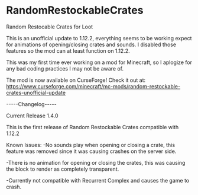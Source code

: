 # RandomRestockableCrates
Random Restocable Crates for Loot

This is an unofficial update to 1.12.2, everything seems to be working expect for animations of opening/closing crates and sounds. I disabled those features so the mod can at least function on 1.12.2.

This was my first time ever working on a mod for Minecraft, so I aplogize for any bad coding practices I may not be aware of.

The mod is now available on CurseForge! Check it out at: https://www.curseforge.com/minecraft/mc-mods/random-restockable-crates-unofficial-update



-----Changelog-----

Current Release 1.4.0

This is the first release of Random Restockable Crates compatible with 1.12.2

Known Issues:
-No sounds play when opening or closing a crate, this feature was removed since it was causing crashes on the server side.

-There is no animation for opening or closing the crates, this was causing the block to render as completely transparent.

-Currently not compatible with Recurrent Complex and causes the game to crash.
